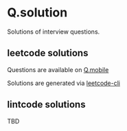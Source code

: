 # Q.solution
Solutions of interview questions.

## leetcode solutions

Questions are available on [Q.mobile](https://github.com/skygragon/Q.mobile)

Solutions are generated via [leetcode-cli](https://github.com/skygragon/leetcode-cli)

## lintcode solutions

TBD
